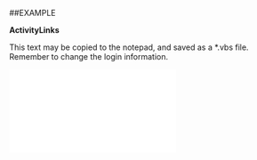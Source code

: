 

##EXAMPLE

**ActivityLinks**

This text may be copied to the notepad, and saved as a *.vbs file. Remember to change the login information.

![](../../Examples/vbs/SOAppointment.ActivityLinks.vbs.txt)






